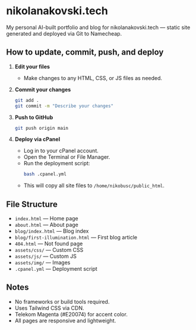 # nikolanakovski.tech

My personal AI-built portfolio and blog for nikolanakovski.tech — static site generated and deployed via Git to Namecheap.

## How to update, commit, push, and deploy

1. **Edit your files**
   - Make changes to any HTML, CSS, or JS files as needed.

2. **Commit your changes**
   ```sh
   git add .
   git commit -m "Describe your changes"
   ```

3. **Push to GitHub**
   ```sh
   git push origin main
   ```

4. **Deploy via cPanel**
   - Log in to your cPanel account.
   - Open the Terminal or File Manager.
   - Run the deployment script:
     ```sh
     bash .cpanel.yml
     ```
   - This will copy all site files to `/home/nikobusc/public_html`.

## File Structure
- `index.html` — Home page
- `about.html` — About page
- `blog/index.html` — Blog index
- `blog/first-illumination.html` — First blog article
- `404.html` — Not found page
- `assets/css/` — Custom CSS
- `assets/js/` — Custom JS
- `assets/img/` — Images
- `.cpanel.yml` — Deployment script

## Notes
- No frameworks or build tools required.
- Uses Tailwind CSS via CDN.
- Telekom Magenta (#E20074) for accent color.
- All pages are responsive and lightweight.
